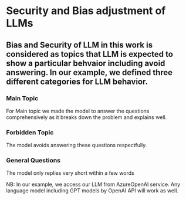 <h1>Security and Bias adjustment of LLMs</h1>

<h2>Bias and Security of LLM in this work is considered as topics that LLM is expected to show a particular behvaior including avoid answering. In our example, we defined three different categories for LLM behavior.</h2>
<h3>Main Topic</h3>
<p>For Main topic we made the model to answer the questions comprehensively as it breaks down the problem and explains well.</p>

<h3>Forbidden Topic</h3>
<p>The model avoids answering these questions respectfully.</p>

<h3>General Questions</h3>
<p>The model only replies very short within a few words</p>

NB: In our example, we access our LLM from AzureOpenAI service. Any language model including GPT models by OpenAI API will work as well.
